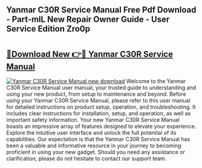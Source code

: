 ## Yanmar C30R Service Manual Free Pdf Download - Part-mlL New Repair Owner Guide - User Service Edition Zro0p

# <h2><a href="http://bc64660.oget.top/?id=Yanmar+C30R+Service+Manual">🔗Download New 👉🔴 Yanmar C30R Service Manual</a></h2>

[![Yanmar C30R Service Manual new download](https://i.imgur.com/5g1atiW.png)](http://bc64660.oget.top/?id=Yanmar+C30R+Service+Manual)
Welcome to the Yanmar C30R Service Manual user manual, your trusted guide to understanding and using your new product, from setup to maintenance and beyond. Before using your Yanmar C30R Service Manual, please refer to this user manual for detailed instructions on product setup, operation, and troubleshooting. It includes clear instructions for installation, setup, and operation, as well as important safety information. Your new Yanmar C30R Service Manual boasts an impressive array of features designed to elevate your experience. Explore the intuitive user interface and unlock the full potential of its capabilities. Our expectation is that the Yanmar C30R Service Manual has been a valuable and informative resource in your journey to becoming proficient in using your new gadget. Should you need any assistance or clarification, please do not hesitate to contact our support team.
